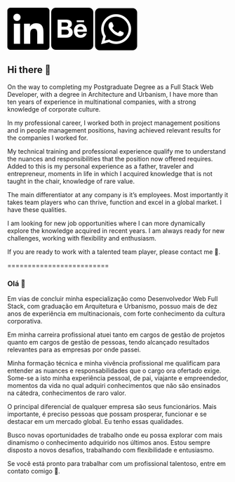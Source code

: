 [![](linkedin151.svg)](https://www.linkedin.com/in/targanski)
[![](behance150.svg)](https://www.behance.net/ftarganski)
[![](whatsapp150.svg)](https://api.whatsapp.com/send?phone=5548988222992)


## Hi there 👋

On the way to completing my Postgraduate Degree as a Full Stack Web Developer, with a degree in Architecture and Urbanism, I have more than ten years of experience in multinational companies, with a strong knowledge of corporate culture.

In my professional career, I worked both in project management positions and in people management positions, having achieved relevant results for the companies I worked for.

My technical training and professional experience qualify me to understand the nuances and responsibilities that the position now offered requires. Added to this is my personal experience as a father, traveler and entrepreneur, moments in life in which I acquired knowledge that is not taught in the chair, knowledge of rare value.

The main differentiator at any company is it’s employees. Most importantly it takes team players who can thrive, function and excel in a global market. I have these qualities.

I am looking for new job opportunities where I can more dynamically explore the knowledge acquired in recent years. I am always ready for new challenges, working with flexibility and enthusiasm.

If you are ready to work with a talented team player, please contact me 💬.

=========================

### Olá 👋

Em vias de concluir minha especialização como Desenvolvedor Web Full Stack, com graduação em Arquitetura e Urbanismo, possuo mais de dez anos de experiência em multinacionais, com forte conhecimento da cultura corporativa.

Em minha carreira profissional atuei tanto em cargos de gestão de projetos quanto em cargos de gestão de pessoas, tendo alcançado resultados relevantes para as empresas por onde passei. 

Minha formação técnica e minha vivência profissional me qualificam para entender as nuances e responsabilidades que o cargo ora ofertado exige. Some-se a isto minha experiência pessoal, de pai, viajante e empreendedor, momentos da vida no qual adquiri conhecimentos que não são ensinados na cátedra, conhecimentos de raro valor.

O principal diferencial de qualquer empresa são seus funcionários. Mais importante, é preciso pessoas que possam prosperar, funcionar e se destacar em um mercado global. Eu tenho essas qualidades.

Busco novas oportunidades de trabalho onde eu possa explorar com mais dinamismo o conhecimento adquirido nos últimos anos. Estou sempre disposto a novos desafios, trabalhando com flexibilidade e entusiasmo.

Se você está pronto para trabalhar com um profissional talentoso, entre em contato comigo 💬.


<!--
**Ftarganski/Ftarganski** is a ✨ _special_ ✨ repository because its `README.md` (this file) appears on your GitHub profile.

![Alt text](/posts/path/to/img.jpg "Optional title")

Here are some ideas to get you started:

- 🔭 I’m currently working on ...
- 🌱 I’m currently learning ...
- 👯 I’m looking to collaborate on ...
- 🤔 I’m looking for help with ...
- 💬 Ask me about ...
- 📫 How to reach me: ...
- 😄 Pronouns: ...
- ⚡ Fun fact: ...

  
-->
